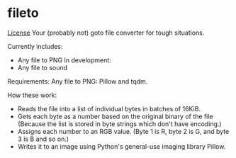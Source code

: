 # fileto
[License](https://sprow.dev/license)
Your (probably not) goto file converter for tough situations.

Currently includes:
 + Any file to PNG
In development:
 + Any file to sound

Requirements:
  Any file to PNG: Pillow and tqdm.

How these work:
 + Reads the file into a list of individual bytes in batches of 16KiB.
 + Gets each byte as a number based on the original binary of the file (Because the list is stored in byte strings which don't have encoding.)
 + Assigns each number to an RGB value. (Byte 1 is R, byte 2 is G, and byte 3 is B and so on.)
 + Writes it to an image using Python's general-use imaging library Pillow.
